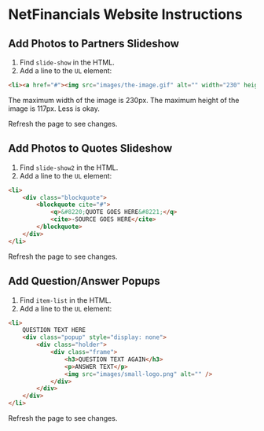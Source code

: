 # NetFinancials Website Instructions

## Add Photos to Partners Slideshow
1. Find `slide-show` in the HTML.
2. Add a line to the `UL` element:

```html
<li><a href="#"><img src="images/the-image.gif" alt="" width="230" height="117" /></a></li>
```

The maximum width of the image is 230px. The maximum height of the image is 117px. Less is okay.

Refresh the page to see changes.

## Add Photos to Quotes Slideshow
1. Find `slide-show2` in the HTML.
2. Add a line to the `UL` element:

```html
<li>
	<div class="blockquote">
		<blockquote cite="#">
			<q>&#8220;QUOTE GOES HERE&#8221;</q>
			<cite>-SOURCE GOES HERE</cite>
		</blockquote>
	</div>
</li>
```
	
Refresh the page to see changes.

## Add Question/Answer Popups
1. Find `item-list` in the HTML.
2. Add a line to the `UL` element:

```html
<li>
	QUESTION TEXT HERE
	<div class="popup" style="display: none">
		<div class="holder">
			<div class="frame">
				<h3>QUESTION TEXT AGAIN</h3>
				<p>ANSWER TEXT</p>
				<img src="images/small-logo.png" alt="" />
			</div>
		</div>
	</div>
</li>
```

Refresh the page to see changes.